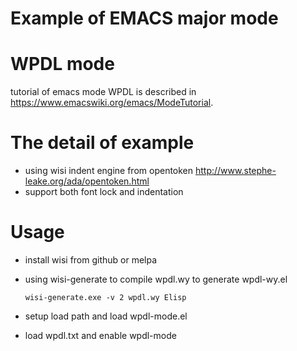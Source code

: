 Example of EMACS major mode
===========================

# WPDL mode

  tutorial of emacs mode WPDL is described in https://www.emacswiki.org/emacs/ModeTutorial. 
  
# The detail of example

  - using wisi indent engine from opentoken http://www.stephe-leake.org/ada/opentoken.html
  - support both font lock and indentation
  
# Usage

  - install wisi from github or melpa
  - using wisi-generate to compile wpdl.wy to generate wpdl-wy.el

    ``
    wisi-generate.exe -v 2 wpdl.wy Elisp
    `` 

  - setup load path and load wpdl-mode.el
  - load wpdl.txt and enable wpdl-mode 
  
